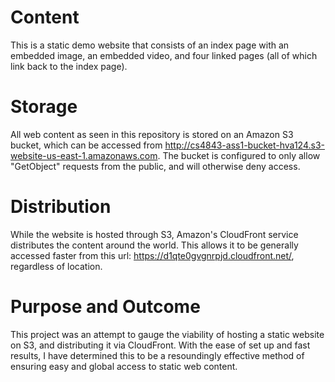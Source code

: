 # Content

This is a static demo website that consists of an index page with an embedded image, an embedded video, and four linked pages (all of which link back to the index page).

# Storage

All web content as seen in this repository is stored on an Amazon S3 bucket, which can be accessed from http://cs4843-ass1-bucket-hva124.s3-website-us-east-1.amazonaws.com. The bucket is configured to only allow "GetObject" requests from the public, and will otherwise deny access.

# Distribution

While the website is hosted through S3, Amazon's CloudFront service distributes the content around the world. This allows it to be generally accessed faster from this url: https://d1qte0gvgnrpjd.cloudfront.net/, regardless of location.

# Purpose and Outcome

This project was an attempt to gauge the viability of hosting a static website on S3, and distributing it via CloudFront. With the ease of set up and fast results, I have determined this to be a resoundingly effective method of ensuring easy and global access to static web content.
